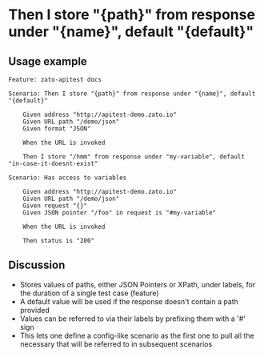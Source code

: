 
Then I store "{path}" from response under "{name}", default "{default}"
=============================================================================================================

Usage example
-------------

```
Feature: zato-apitest docs

Scenario: Then I store "{path}" from response under "{name}", default "{default}"

    Given address "http://apitest-demo.zato.io"
    Given URL path "/demo/json"
    Given format "JSON"

    When the URL is invoked

    Then I store "/hmm" from response under "my-variable", default "in-case-it-doesnt-exist"

Scenario: Has access to variables

    Given address "http://apitest-demo.zato.io"
    Given URL path "/demo/json"
    Given request "{}"
    Given JSON pointer "/foo" in request is "#my-variable"

    When the URL is invoked

    Then status is "200"
```

Discussion
----------

* Stores values of paths, either JSON Pointers or XPath, under labels, for the duration of a single test case (feature)
* A default value will be used if the response doesn't contain a path provided
* Values can be referred to via their labels by prefixing them with a '#' sign
* This lets one define a config-like scenario as the first one to pull all the necessary that will be referred to in subsequent
  scenarios